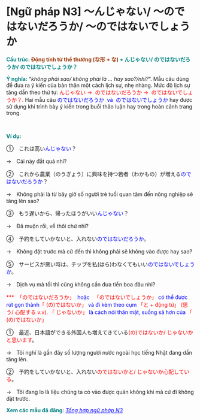 # [Ngữ pháp N3] ～んじゃない/ ～のではないだろうか/ ～のではないでしょうか
<div class="entry-content">
<p><strong><span style="color: #008080;">Cấu trúc: <span style="color: #993300;">Động tính từ thể thường (な形 + な)</span> + んじゃない/ のではないだろうか/ のではないでしょうか？</span></strong></p>
<p><strong><span style="color: #008080;">Ý nghĩa:</span></strong> “<em>không phải sao/ không phải là … hay sao?/nhỉ?</em>“. Mẫu câu dùng để đưa ra ý kiến của bản thân một cách lịch sự, nhẹ nhàng. Mức độ lịch sự tăng dần theo thứ tự: <span style="color: #ff0000;">んじゃない →  のではないだろうか →  のではないでしょうか？.</span> Hai mẫu câu <span style="color: #0000ff;">のではないだろうか  và  のではないでしょうか</span> hay được sử dụng khi trình bày ý kiến trong buổi thảo luận hay trong hoàn cảnh trang trọng.</p>

<br/>
</p>
<p><strong><span style="color: #008080;">Ví dụ:</span></strong></p>
<p>①　これは高い<span style="color: #0000ff;">んじゃない</span>？</p>
<p>→　Cái này đắt quá nhỉ?</p>
<p>②　これから農業（のうぎょう）に興味を持つ若者（わかもの）が増える<span style="color: #0000ff;">のではないだろうか</span>？</p>
<p>→　Không phải là từ bây giờ số người trẻ tuổi quan tâm đến nông nghiệp sẽ tăng lên sao?</p>
<p>③　もう遅いから、帰ったほうがいい<span style="color: #0000ff;">んじゃない</span>？</p>
<p>→　Đã muộn rồi, về thôi chứ nhỉ?</p>
<p>④　予約をしていかないと、入れない<span style="color: #0000ff;">のではないだろうか</span>。</p>
<p>→　Không đặt trước mà cứ đến thì không phải sẽ không vào được hay sao?</p>
<p>⑤　サービスが悪い時は、チップを払(はら)わなくてもいい<span style="color: #0000ff;">のではないでしょうか</span>。</p>
<p>→　Dịch vụ mà tồi thì cũng không cần đưa tiền boa đâu nhỉ?</p>
<p><span style="color: #0000ff;"><span style="color: #ff0000;">***  「のではないだろうか」</span>  hoặc   <span style="color: #ff0000;">「のではないでしょうか」</span> có thể được rút gọn thành<span style="color: #ff0000;">「 (の)ではないか」</span> và đi kèm theo cụm <span style="color: #ff0000;">「と + động từ」 (思う/ 心配する v.v). 「 じゃないか」 <span style="color: #0000ff;">là cách nói thân mật, suồng sã hơn của </span>「 (の)ではないか」</span></span></p>
<p>①　最近、日本語ができる外国人も増えてきている<span style="color: #ff0000;">(の)ではないか/ じゃないかと思います</span>。</p>
<p>→　Tôi nghĩ là gần đây số lượng người nước ngoài học tiếng Nhật đang dần tăng lên.</p>
<p>②　予約をしていかないと、入れない<span style="color: #ff0000;">のではないかと/ じゃないか心配している</span>。</p>
<p>→　Tôi đang lo là liệu chúng ta có vào được quán không khi mà cứ đi không đặt trước.</p>
<p><strong><span style="color: #008080;">Xem các mẫu đã đăng</span></strong>: <span style="color: #0000ff;"><em><a href="https://bikae.net/ngu-phap/tong-hop-ngu-phap-n3/" style="color: #0000ff;" target="_blank">Tổng hợp ngữ pháp N3</a></em></span></p>

</div>